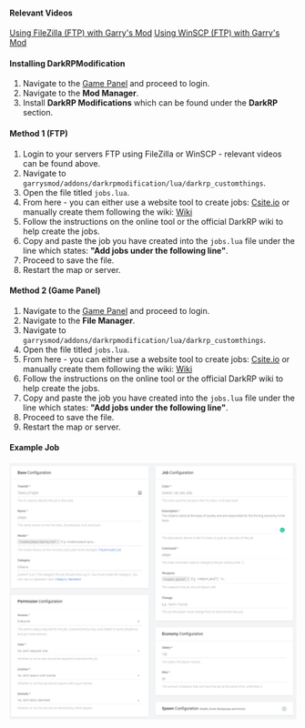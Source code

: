 #### Relevant Videos
[Using FileZilla (FTP) with Garry's Mod](https://www.youtube.com/watch?v=fwg3Dbty-dw)
[Using WinSCP (FTP) with Garry's Mod](https://www.youtube.com/watch?v=QyBCXAaQG0Q)

#### Installing DarkRPModification
1. Navigate to the [Game Panel](https://gamepanel.hexanenetworks.com) and proceed to login.
2. Navigate to the **Mod Manager**.
3. Install **DarkRP Modifications** which can be found under the **DarkRP** section.

#### Method 1 (FTP)
1. Login to your servers FTP using FileZilla or WinSCP - relevant videos can be found above.
2. Navigate to ``garrysmod/addons/darkrpmodification/lua/darkrp_customthings``.
3. Open the file titled ``jobs.lua``.
4. From here - you can either use a website tool to create jobs: [Csite.io](https://csite.io/tools/gmod-darkrp-job) or manually create them following the wiki: [Wiki](http://wiki.darkrp.com/index.php/DarkRP:Jobs)
5. Follow the instructions on the online tool or the official DarkRP wiki to help create the jobs.
6. Copy and paste the job you have created into the ``jobs.lua`` file under the line which states: **"Add jobs under the following line"**.
7. Proceed to save the file.
8. Restart the map or server.

#### Method 2 (Game Panel)
1. Navigate to the [Game Panel](https://gamepanel.hexanenetworks.com) and proceed to login.
2. Navigate to the **File Manager**.
3. Navigate to ``garrysmod/addons/darkrpmodification/lua/darkrp_customthings``.
4. Open the file titled ``jobs.lua``.
5. From here - you can either use a website tool to create jobs: [Csite.io](https://csite.io/tools/gmod-darkrp-job) or manually create them following the wiki: [Wiki](http://wiki.darkrp.com/index.php/DarkRP:Jobs)
6. Follow the instructions on the online tool or the official DarkRP wiki to help create the jobs.
7. Copy and paste the job you have created into the ``jobs.lua`` file under the line which states: **"Add jobs under the following line"**.
8. Proceed to save the file.
9. Restart the map or server.

#### Example Job
![Job Example](https://raw.githubusercontent.com/HexaneNetworks/help-assets/master/assets/png/example-job.png)